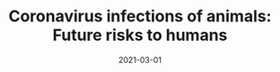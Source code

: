 ---
title: "Coronavirus infections of animals: Future risks to humans"
collection: publications
permalink: /publication/2021-03-01-paper-3
# excerpt: 'The paper discusses the evolutionary potential of coronaviruses, highlighting three major outbreaks in recent human history. It explores the patterns of new zoonotic coronavirus infections, the role of bioveterinary control in preventing future outbreaks, and the potential for SARS-CoV-2 infection in companion animals. The paper also considers how diverse human activities can trigger interactions between animal species and their viruses, potentially leading to new viral pathogens. Lastly, it discusses the potential use of probiotics to control viral infections in animals.'
date: 2021-03-01
venue: 'Biology Bulletin of the Russian Academy of Sciences'
paperurl: 'http://iliapopov17.github.io/files/Papers/Coronavirus infections of animals Future risks to humans.pdf'
citation: 'Donnik, I.M.; Popov, Ig.V.; Sereda, S.V.; <b>Popov, Il.V.</b>; Chikindas, M.L.; Ermakov, A.M. <i>Biol. Bull. Russ. Acad. Sci.</i> 2021, 48, 26–37,<br/>[![DOI](https://img.shields.io/badge/DOI-10.1134%2FS1062359021010052-blue)](https://doi.org/10.1134/S1062359021010052)'
---